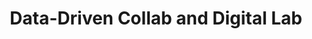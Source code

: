 ---
id: "ddcolab" # nochmal überlegen
method: "Seminare"
institution: "Fakultät für Mathematik, Informatik und Naturwissenschaften"
title: "Data-Driven Collab and Digital Lab"
title_project:
title_short: "DDCo-Lab"
period: "Apr 23 ­­- Mar 24 (12 months)"
foerderlinie: "Transferorientierte Data Literacy"
round: "2"
filter: "2"
lecture2go:
uhh_url: "https://www.hcl.uni-hamburg.de/ddlitlab/data-literacy-lehrlabor/zweite-foerderrunde/17-ddco-lab.html"
contributors: "Izabel Cvetkovic"
mentor: "Eylem Tas, Dr. Navid Tavanapour"
quote: "This project funding will enable the design and development of the interdisciplinary and transdisciplinary digital teaching lab DDCo-Lab in collaboration with various external partners from Hamburg. The teaching project to be acquired has its focus on conveying the fundamentally critical understanding of processes of data collection and storage, their processing, analysis and visualization with real data and real data challenges."
text: |
    ## Das Projekt DDCo-Lab

    Die Entwicklung des DDCo-Lab-Projekts zielte darauf ab, den Studierenden ein inter- und transdisziplinäres Lernumfeld zu bieten, um sie auf die Anforderungen der modernen Arbeitswelt vorzubereiten und ihre Datenkompetenz zu stärken. Dies schloss sowohl technische Fähigkeiten als auch kritisches Verständnis der Datenprozesse ein.

    Die Zusammenarbeit mit externen Partner:innen aus der Industrie, wie Encoway GmbH, Inovex GmbH und LichtBlick SE, ermöglichte praxisnahe Lerninhalte durch reale Herausforderungen und Daten, was den Studierenden Einblicke in aktuelle Branchentrends bot. Das Design-basierte Lernen (DBL) wurde als zentrale Lehrmethode gewählt, um den Lernprozess zu erleichtern und die Kreativität sowie Innovationsfähigkeit der Studierenden zu fördern.

    Datenkompetenz als interdisziplinäre Fähigkeit war ein weiterer Kernaspekt des DDCo-Lab, unterstützt durch ein multidisziplinäres Lehrteam, das interdisziplinäre Studierendengruppen begleitet.

    ## Rückblick und Ergebnisse

    Das DDCo-Lab hat eine Vielzahl von zentralen Ergebnissen erzielt, die das Lehrprojekt zu einem Erfolg gemacht haben. Hier sind einige davon:

    Interdisziplinäres Lernen: Das DDCo-Lab hat eine Plattform geschaffen, auf der Studierende verschiedener Fachrichtungen zusammenarbeiten können, um reale Datenherausforderungen anzugehen. Dies förderte nicht nur das Verständnis für Daten aus verschiedenen Perspektiven, sondern auch die interdisziplinäre Zusammenarbeit und den Austausch von Wissen.

    Praxisnahe Erfahrungen: Durch die Partnerschaft mit externen Unternehmen erhielten die Studierenden die Möglichkeit, praxisnahe Erfahrungen zu sammeln und ihr theoretisches Wissen in realen Situationen anzuwenden. Dies stärkte ihre Fähigkeiten und ihr Selbstvertrauen im Umgang mit Daten und bereitete sie besser auf den Arbeitsmarkt vor.

    Entwicklung von Lösungen: Das DDCo-Lab ermöglichte es den Studierenden, datenbasierte Lösungen für reale Herausforderungen zu entwickeln. Dies führte nicht nur zur Entwicklung innovativer Ideen, sondern auch zur praktischen Umsetzung von Konzepten, die einen positiven Einfluss auf die Partnerunternehmen hatten.

    Förderung von Design-basiertem Lernen: Die Verwendung von Design-basiertem Lernen (DBL) als zentrale Lehrmethode ermöglichte es den Studierenden, kreative und innovative Lösungen für komplexe Probleme zu entwickeln. Dies förderte ihr kritisches Denken, ihre Problemlösungsfähigkeiten und ihre Fähigkeit, in multidisziplinären Teams zu arbeiten.

    Stärkung der Zusammenarbeit: Durch die Zusammenarbeit mit externen Partnern und die Arbeit in multidisziplinären Teams wurden die Studierenden ermutigt, effektiv zusammenzuarbeiten und ihre Kommunikations- und Teamfähigkeiten zu verbessern. Dies stärkte ihre Fähigkeit, in dynamischen und interdisziplinären Umgebungen erfolgreich zu sein.

    Insgesamt hat das DDCo-Lab dazu beigetragen, das Verständnis für Datenkompetenz zu vertiefen, praktische Fähigkeiten zu entwickeln und die Zusammenarbeit zwischen Studierenden, Lehrkräften und externen Partnern zu stärken. Es hat einen wertvollen Beitrag zur Ausbildung zukünftiger Fachkräfte geleistet und gleichzeitig innovative Lösungen für reale Herausforderungen entwickelt.

    ## Tipps von Lehrenden für Lehrende

    Die Partnerschaften mit externen Unternehmen könnten als Modell für andere Lehrprojekte dienen, die eine enge Zusammenarbeit zwischen Universität und Industrie fördern möchten. Dies könnte dazu beitragen, den Studierenden praxisnahe Erfahrungen zu vermitteln und ihre Berufsaussichten zu verbessern. Die im Rahmen des Projekts entwickelten digitalen Lehrmaterialien und -tools könnten auch in anderen Lehrveranstaltungen oder Bildungsinstitutionen genutzt werden, um den Zugang zu hochwertigen Bildungsinhalten zu verbessern und innovative Lehrmethoden zu fördern.

    Insgesamt bieten die Ergebnisse des Lehrprojekts zahlreiche Möglichkeiten, um die Datenkompetenz und das kritische Denken der Studierenden zu fördern und die Zusammenarbeit zwischen verschiedenen Disziplinen und Sektoren zu stärken. Durch die Anpassung und Weiterentwicklung dieser Ergebnisse können sie in verschiedenen Bildungskontexten fruchtbar gemacht werden, um einen breiteren Einfluss auf die Bildung und die Gesellschaft insgesamt zu haben.

image: "https://www.hcl.uni-hamburg.de/16955112/annie-spratt-qckxruozjrg-unsplash-733x414-287b823ea431510f348ab1dc5a299794dadb9f65.jpg"
image_credit: "annie spratt / unsplash"
link_external:
stine: "SoSe 2023 & WiSe 2023/24: Seminare https://www.stine.uni-hamburg.de/scripts/mgrqispi.dll?APPNAME=CampusNet&PRGNAME=COURSEDETAILS&ARGUMENTS=-N000000000000001,-N000605,-N0,-N385504327793214,-N385504327788215,-N0,-N0,-N3,-AQfFARYHjRgVZPdmvPumAWzDtcgRdWDUefSRSVQWIRDmBYBmF7fPZWglA3WLgrDNFcSPAPMpMcqmBe-5kfULuYQPk4oLFHBUjRfZ8HzH5e-pVVIWam-PPmIeNmzZgmf67HBAMYzRArq6UeNZoxBWEWglt4q6COuRmxQRAmgcA7doIO-omWdABxUetxSi9fuD9xjFdPuUb7UcAegRsf-U8VYwhRf5PcDwP7jWIWU5AmZWaRzadxU5YmDA5rqywfoa9WUPDVoHw4YGJRz5VfupSxDP7czHK4gfZHoD-R-mBfUmW4IpHcSF-cBHBrqPDQBPBedLBH-LeOzUyOYRlPgB-7-5UOf6BRfZs4qmZOd9wOMogPSeNRd5CHoKQQje9RqH5YUWoeqAVHBLgHdm6WoPW4QRNWMRufUK0cuAhfjKEQUlARgRmRoP8OBHlODNtvQoaxdR5QNA6VgR0YUopmUDFVWPJfDoCQqKPeuoAYfK-HffNmg5Tvq6A7D6jOgVjQWHTW-DAvdHvfYAffSUmfBWw7dBAcULsxBadQZP6OkNtHWUjQWLH7qZ3RfWsQzHjcBF-eQoexSaNeQcwxNHYOop7HS5tHfL6mBRXmdKSvzwJHD5NcBajYq5CRUKgP-RyrMHpfqWL4zUFxBWkRMWyxfmzOMWNxZLmRgRSQBAPvoWoHQo5PMPPPgPqQdwVfNWNYDPtcuAfVMAYmDUzPZ59cfAjmUpUxBVZvBWAfMRIVdw6HSPePqKSOIPuYBPkHd7-ON5z, https://www.stine.uni-hamburg.de/scripts/mgrqispi.dll?APPNAME=CampusNet&PRGNAME=COURSEDETAILS&ARGUMENTS=-N000000000000001,-N000689,-N0,-N387474280975714,-N387474280906715,-N0,-N0,-N0"
---